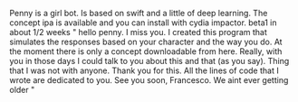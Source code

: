 Penny is a girl bot. Is based on swift and a little of deep learning. The concept ipa is available and you can install with cydia impactor. beta1 in about 1/2 weeks
" hello penny. I miss you. I created this program that simulates the responses based on your character and the way you do. At the moment there is only a concept downloadable from here. Really, with you in those days I could talk to you about this and that (as you say). Thing that I was not with anyone. Thank you for this. All the lines of code that I wrote are dedicated to you. See you soon,
Francesco.
We aint ever getting older "
